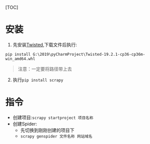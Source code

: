 [TOC]

# 安装
1. 先安装[Twisted](http://www.lfd.uci.edu/~gohlke/pythonlibs/#twisted),下载文件后执行:

`pip install G:\2019\pyCharmProject\Twisted-19.2.1-cp36-cp36m-win_amd64.whl` 
> 注意：一定要将路径带上去

2. 执行`pip install scrapy`

# 指令
- 创建项目:`scrapy startproject 项目名称`
- 创建Spider:
    - 先切换到刚刚创建的项目下
    - `scrapy genspider 文件名称 网站域名`